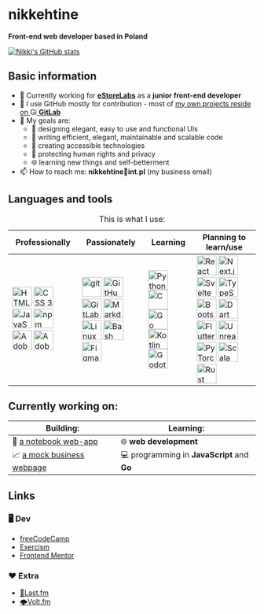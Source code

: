 # nikkehtine

**Front-end web developer based in Poland**

[![Nikki's GitHub stats](https://github-readme-stats.vercel.app/api?username=nikkehtine&show_icons=true&hide=stars,contribs&theme=dracula)](https://github.com/anuraghazra/github-readme-stats)

<!-- [![Top Langs](https://github-readme-stats.vercel.app/api/top-langs/?username=nikkehtine&layout=compact&theme=dark)](https://github.com/anuraghazra/github-readme-stats) -->

## Basic information

- 💼 Currently working for [**eStoreLabs**](https://www.estorelabs.com) as a **junior front-end developer**
- :fox_face: I use GitHub mostly for contribution - most of [my own projects reside on <img height="14px" alt="GitLab" src="https://cdn.jsdelivr.net/gh/devicons/devicon/icons/gitlab/gitlab-original.svg" /> **GitLab**](https://gitlab.com/nikkehtine)
- 🤩 My goals are:
  - 🤵 designing elegant, easy to use and functional UIs
  - 🏢 writing efficient, elegant, maintainable and scalable code
  - 🤝 creating accessible technologies
  - 🔐 protecting human rights and privacy
  - 🌐 learning new things and self-betterment
- 📫 How to reach me: **nikkehtine📧int.pl** (my business email)

## Languages and tools

<table>
<caption>This is what I use:</caption>
<thead>
  <tr>
    <th>Professionally</th>
    <th>Passionately</th>
    <th>Learning</th>
    <th>Planning to learn/use</th>
  </tr>
</thead>
<tbody>
  <tr>
    <td>
      <img height="40px" alt="HTML 5" src="https://cdn.jsdelivr.net/gh/devicons/devicon/icons/html5/html5-original-wordmark.svg" />
      <img height="40px" alt="CSS 3" src="https://cdn.jsdelivr.net/gh/devicons/devicon/icons/css3/css3-original-wordmark.svg" />
      <img height="40px" alt="JavaScript" src="https://cdn.jsdelivr.net/gh/devicons/devicon/icons/javascript/javascript-original.svg" />
      <img height="40px" alt="npm" src="https://cdn.jsdelivr.net/gh/devicons/devicon/icons/npm/npm-original-wordmark.svg" />
      <img height="40px" alt="Adobe Photoshop" src="https://cdn.jsdelivr.net/gh/devicons/devicon/icons/photoshop/photoshop-plain.svg" />
      <img height="40px" alt="Adobe Illustrator" src="https://cdn.jsdelivr.net/gh/devicons/devicon/icons/illustrator/illustrator-plain.svg" />
    </td>
    <td>
      <img height="40px" alt="git" src="https://cdn.jsdelivr.net/gh/devicons/devicon/icons/git/git-original.svg" />
      <img height="40px" alt="GitHub" src="https://cdn.jsdelivr.net/gh/devicons/devicon/icons/github/github-original.svg" />
      <img height="40px" alt="GitLab" src="https://cdn.jsdelivr.net/gh/devicons/devicon/icons/gitlab/gitlab-original.svg" />
      <img height="40px" alt="Markdown" src="https://cdn.jsdelivr.net/gh/devicons/devicon/icons/markdown/markdown-original.svg" />
      <img height="40px" alt="Linux" src="https://cdn.jsdelivr.net/gh/devicons/devicon/icons/linux/linux-original.svg" />
      <img height="40px" alt="Bash" src="https://cdn.jsdelivr.net/gh/devicons/devicon/icons/bash/bash-original.svg" />
      <img height="40px" alt="Figma" src="https://cdn.jsdelivr.net/gh/devicons/devicon/icons/figma/figma-original.svg" />
    </td>
    <td>
      <img height="40px" alt="Python" src="https://cdn.jsdelivr.net/gh/devicons/devicon/icons/python/python-original.svg" />
      <img height="40px" alt="C" src="https://cdn.jsdelivr.net/gh/devicons/devicon/icons/c/c-original.svg" />
      <img height="40px" alt="Go" src="https://cdn.jsdelivr.net/gh/devicons/devicon/icons/go/go-original.svg" />
      <img height="40px" alt="Kotlin" src="https://cdn.jsdelivr.net/gh/devicons/devicon/icons/kotlin/kotlin-original.svg" />
      <img height="40px" alt="Godot Engine" src="https://cdn.jsdelivr.net/gh/devicons/devicon/icons/godot/godot-original.svg" />
    </td>
    <td>
      <img height="40px" alt="React" src="https://cdn.jsdelivr.net/gh/devicons/devicon/icons/react/react-original.svg" />
      <img height="40px" alt="Next.js" src="https://cdn.jsdelivr.net/gh/devicons/devicon/icons/nextjs/nextjs-original.svg" />
      <img height="40px" alt="Svelte" src="https://cdn.jsdelivr.net/gh/devicons/devicon/icons/svelte/svelte-original.svg" />
      <img height="40px" alt="TypeScript" src="https://cdn.jsdelivr.net/gh/devicons/devicon/icons/typescript/typescript-original.svg" />
      <img height="40px" alt="Bootstrap" src="https://cdn.jsdelivr.net/gh/devicons/devicon/icons/bootstrap/bootstrap-original.svg" />
      <img height="40px" alt="Dart" src="https://cdn.jsdelivr.net/gh/devicons/devicon/icons/dart/dart-original.svg" />
      <img height="40px" alt="Flutter" src="https://cdn.jsdelivr.net/gh/devicons/devicon/icons/flutter/flutter-original.svg" />
      <img height="40px" alt="Unreal Engine" src="https://cdn.jsdelivr.net/gh/devicons/devicon/icons/unrealengine/unrealengine-original.svg" />
      <img height="40px" alt="PyTorch" src="https://cdn.jsdelivr.net/gh/devicons/devicon/icons/pytorch/pytorch-original.svg" />
      <img height="40px" alt="Scala" src="https://cdn.jsdelivr.net/gh/devicons/devicon/icons/scala/scala-original.svg" />
      <img height="40px" alt="Rust" src="https://cdn.jsdelivr.net/gh/devicons/devicon/icons/rust/rust-plain.svg" />
    </td>
  </tr>
</tbody>
</table>

## Currently working on:

| Building:                                                                                | Learning:                                           |
| ---------------------------------------------------------------------------------------- | --------------------------------------------------- |
| :notebook: [a notebook web-app](https://gitlab.com/nikkehtine/js-notes-app)              | :globe_with_meridians: **web development**          |
| :chart_with_upwards_trend: [ a mock business webpage](https://gitlab.com/nikkehtine/xzc) | :computer: programming in **JavaScript** and **Go** |

## Links

### :desktop_computer: Dev

- [freeCodeCamp](https://www.freecodecamp.org/nikkehtine)
- [Exercism](https://exercism.org/profiles/nikkehtine)
- [Frontend Mentor](https://www.frontendmentor.io/profile/nikkehtine)

### :heart: Extra

- [🎵Last.fm](https://www.last.fm/user/nikkehtine)
- [🌩Volt.fm](https://volt.fm/nikkehtine)
